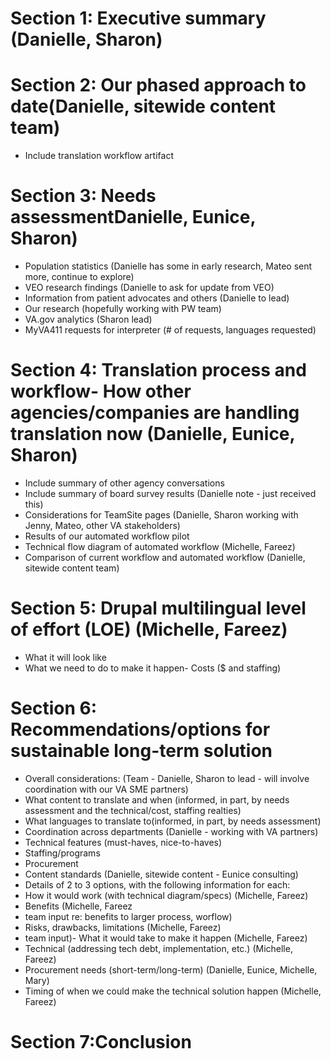 # Section 1: Executive summary (Danielle, Sharon)
# Section 2: Our phased approach to date(Danielle, sitewide content team)
- Include translation workflow artifact
# Section 3: Needs assessmentDanielle, Eunice, Sharon)
- Population statistics (Danielle has some in early research, Mateo sent more, continue to explore)
- VEO research findings (Danielle to ask for update from VEO)
- Information from patient advocates and others (Danielle to lead)
- Our research (hopefully working with PW team)
- VA.gov analytics (Sharon lead)
- MyVA411 requests for interpreter (# of requests, languages requested)
# Section 4: Translation process and workflow- How other agencies/companies are handling translation now (Danielle, Eunice, Sharon)
- Include summary of other agency conversations
- Include summary of board survey results (Danielle note - just received this)
- Considerations for TeamSite pages (Danielle, Sharon working with Jenny, Mateo, other VA stakeholders)
- Results of our automated workflow pilot
- Technical flow diagram of automated workflow (Michelle, Fareez)
- Comparison of current workflow and automated workflow (Danielle, sitewide content team)
# Section 5: Drupal multilingual level of effort (LOE) (Michelle, Fareez)
- What it will look like
- What we need to do to make it happen- Costs ($ and staffing)
# Section 6: Recommendations/options for sustainable long-term solution
- Overall considerations: (Team - Danielle, Sharon to lead - will involve coordination with our VA SME partners)
- What content to translate and when (informed, in part, by needs assessment and the technical/cost, staffing realties)
- What languages to translate to(informed, in part, by needs assessment)
- Coordination across departments (Danielle - working with VA partners)
- Technical features (must-haves, nice-to-haves)
- Staffing/programs
- Procurement
- Content standards (Danielle, sitewide content - Eunice consulting)
- Details of 2 to 3 options, with the following information for each:
- How it would work (with technical diagram/specs) (Michelle, Fareez)
- Benefits (Michelle, Fareez 
- team input re: benefits to larger process, worflow)
- Risks, drawbacks, limitations (Michelle, Fareez)
- team input)- What it would take to make it happen (Michelle, Fareez)
- Technical (addressing tech debt, implementation, etc.) (Michelle, Fareez)
- Procurement needs (short-term/long-term) (Danielle, Eunice, Michelle, Mary)
- Timing of when we could make the technical solution happen (Michelle, Fareez)
# Section 7:Conclusion
